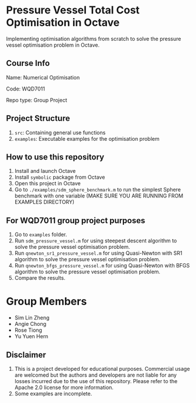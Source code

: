 # Pressure Vessel Total Cost Optimisation in Octave
Implementing optimisation algorithms from scratch to solve the pressure vessel optimisation problem in Octave.

## Course Info
Name: Numerical Optimisation

Code: WQD7011

Repo type: Group Project

## Project Structure
1. `src`: Containing general use functions
2. `examples`: Executable examples for the optimisation problem

## How to use this repository
1. Install and launch Octave
2. Install `symbolic` package from Octave
3. Open this project in Octave
4. Go to `./examples/sdm_sphere_benchmark.m` to run the simplest Sphere benchmark with one variable (MAKE SURE YOU ARE RUNNING FROM EXAMPLES DIRECTORY)

## For WQD7011 group project purposes
1. Go to `examples` folder.
2. Run `sdm_pressure_vessel.m` for using steepest descent algorithm to solve the pressure vessel optimisation problem.
3. Run `qnewton_sr1_pressure_vessel.m` for using Quasi-Newton with SR1 algorithm to solve the pressure vessel optimisation problem.
4. Run `qnewton_bfgs_pressure_vessel.m` for using Quasi-Newton with BFGS algorithm to solve the pressure vessel optimisation problem.
5. Compare the results.

# Group Members
- Sim Lin Zheng
- Angie Chong
- Rose Tiong
- Yu Yuen Hern

## Disclaimer
1. This is a project developed for educational purposes. Commercial usage are welcomed but the authors and developers are not liable for any losses incurred due to the use of this repository. Please refer to the Apache 2.0 license for more information.
2. Some examples are incomplete.
 